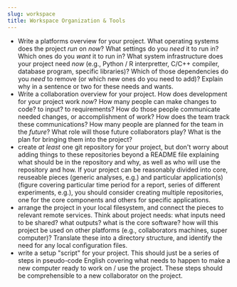 ```yaml
---
slug: workspace
title: Workspace Organization & Tools
---
```


 - Write a platforms overview for your project.  What operating systems does the project *run* on *now*? What settings do you *need* it to run in?  Which ones do you *want* it to run in?  What system infrastructure does your project need *now* (e.g., Python / R interpretter, C/C++ compiler, database program, specific libraries)? Which of those dependencies do you *need* to remove (or which new ones do you need to add)?  Explain why in a sentence or two for these needs and wants.
 - Write a collaboration overview for your project.  How does development for your project work *now*?  How many people can make changes to code? to input? to requirements?  How do those people communicate needed changes, or accomplishment of work?  How does the team track these communications?  How many people are planned for the team in the *future*?  What role will those future collaborators play?  What is the plan for bringing them into the project?
 - create *at least* one git repository for your project, but don't worry about adding things to these repositories beyond a README file explaining what should be in the repository and why, as well as who will use the repository and how.
 If your project can be reasonably divided into core, reuseable pieces (generic analyses, e.g.) and particular application(s) (figure covering particular time period for a report, series of different experiments, e.g.), you should consider creating multiple repositories, one for the core components and others for specific applications.
 - arrange the project in your local filesystem, and connect the pieces to relevant remote services. Think about project needs: what inputs need to be shared? what outputs? what is the core software? how will this project be used on other platforms (e.g., collaborators machines, super computer)?  Translate these into a directory structure, and identify the need for any local configuration files.
 - write a setup "script" for your project.  This should just be a series of steps in pseudo-code English covering what needs to happen to make a new computer ready to work on / use the project.  These steps should be comprehensible to a new collaborator on the project.

<!--
 - overall: implement file system layout for project plan, with connections to data sources + sinks, repository for project, well-defined configuration points (e.g., for mac vs linux machine, on personal vs supercomputer), and README file explaining how the pieces fit together.  Participants should consider how this will work with *other* projects they will use this system for (and how those other projects might build on / work with this project)
 - based on project process map / design plan, identify the tools users of your project need access to (e.g., Dropbox / Google Drive, support libraries, git repository), as well as the tools you need for development
 - use that to identify configuration information
 - figure out an approach that makes setting up this ecosystem across different platforms minimally painful
 - organize file system + repository accordingly

You should have a project, possibly as part of a team (if so, see note at end of this page), after yesterday.

Now you will need to create a space for your real project.

Using the same approach you developed for the practice projects, make a space for your workshop project.  After you organize the filesystem and repository for this project, you should gather any existing material you have and add it (as appropriate) to the repository.

Depending on the language for this project, you should also apply a template (*e.g.*, to deliver the project as an *R* package) to your project.

You should also set up the appropriate arrangements to meet you publication goal.  For example, if its a journal publication, then create a stub for that publication.  If it's a web-based interactive version of your science, get that component sorted.

Finally, turn your project definition into a series of steps on GitHub as issues and grant the appropriate permissions for the project.

As with yesterday, and the rest of the project sessions, you will need to present a 1-minute update on your project at the end of the session.  The point of these updates is to show how you thought about the topic (general workspace organization in this case) and what you did with that thinking.  For example, it probably makes sense to show what folders and files you laid out, how you translated your project definition from yesterday into specific issues.

You should feel free to ask questions of any faculty during this session, but try to stick the faculty member that is designated for your group.

## TEAM NOTE{:#teamnote}

If you are working as part of a team, **DO THIS ON ONE COMPUTER THEN CLONE THE WORK** to the other team members' machines.
-->